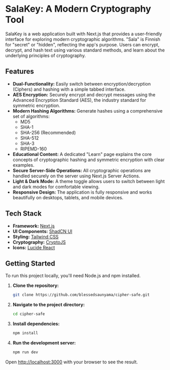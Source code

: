 # SalaKey: A Modern Cryptography Tool

SalaKey is a web application built with Next.js that provides a user-friendly interface for exploring modern cryptographic algorithms. "Sala" is Finnish for "secret" or "hidden", reflecting the app's purpose. Users can encrypt, decrypt, and hash text using various standard methods, and learn about the underlying principles of cryptography.

## Features

- **Dual-Functionality:** Easily switch between encryption/decryption (Ciphers) and hashing with a simple tabbed interface.
- **AES Encryption:** Securely encrypt and decrypt messages using the Advanced Encryption Standard (AES), the industry standard for symmetric encryption.
- **Modern Hashing Algorithms:** Generate hashes using a comprehensive set of algorithms:
  - MD5
  - SHA-1
  - SHA-256 (Recommended)
  - SHA-512
  - SHA-3
  - RIPEMD-160
- **Educational Content:** A dedicated "Learn" page explains the core concepts of cryptographic hashing and symmetric encryption with clear examples.
- **Secure Server-Side Operations:** All cryptographic operations are handled securely on the server using Next.js Server Actions.
- **Light & Dark Mode:** A theme toggle allows users to switch between light and dark modes for comfortable viewing.
- **Responsive Design:** The application is fully responsive and works beautifully on desktops, tablets, and mobile devices.

## Tech Stack

- **Framework:** [Next.js](https://nextjs.org/)
- **UI Components:** [ShadCN UI](https://ui.shadcn.com/)
- **Styling:** [Tailwind CSS](https://tailwindcss.com/)
- **Cryptography:** [CryptoJS](https://github.com/brix/crypto-js)
- **Icons:** [Lucide React](https://lucide.dev/)

## Getting Started

To run this project locally, you'll need Node.js and npm installed.

1.  **Clone the repository:**
    ```bash
    git clone https://github.com/blessedsaunyama/cipher-safe.git
    ```

2.  **Navigate to the project directory:**
    ```bash
    cd cipher-safe
    ```

3.  **Install dependencies:**
    ```bash
    npm install
    ```

4.  **Run the development server:**
    ```bash
    npm run dev
    ```

Open [http://localhost:3000](http://localhost:3000) with your browser to see the result.
